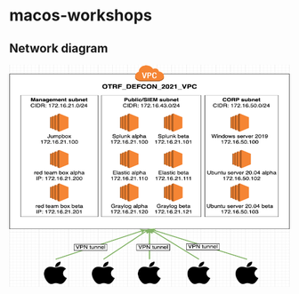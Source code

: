 # macos-workshops

## Network diagram
<p align="center">
  <img width="800" height="400" src=".img/aws_network_diagram.png">
</p>
